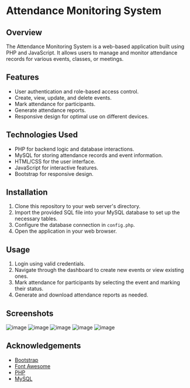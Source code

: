 

# Attendance Monitoring System

## Overview
The Attendance Monitoring System is a web-based application built using PHP and JavaScript. It allows users to manage and monitor attendance records for various events, classes, or meetings.

## Features
- User authentication and role-based access control.
- Create, view, update, and delete events.
- Mark attendance for participants.
- Generate attendance reports.
- Responsive design for optimal use on different devices.

## Technologies Used
- PHP for backend logic and database interactions.
- MySQL for storing attendance records and event information.
- HTML/CSS for the user interface.
- JavaScript for interactive features.
- Bootstrap for responsive design.

## Installation
1. Clone this repository to your web server's directory.
2. Import the provided SQL file into your MySQL database to set up the necessary tables.
3. Configure the database connection in `config.php`.
4. Open the application in your web browser.

## Usage
1. Login using valid credentials.
2. Navigate through the dashboard to create new events or view existing ones.
3. Mark attendance for participants by selecting the event and marking their status.
4. Generate and download attendance reports as needed.

## Screenshots
![image](https://github.com/shrutee-pimpare/attendence_monitor/assets/90600754/721a668c-f5f8-421b-a006-6b6e8b134c64)
![image](https://github.com/shrutee-pimpare/attendence_monitor/assets/90600754/7fa75c8e-bfee-4d6b-b6f2-8965d11fa866)
![image](https://github.com/shrutee-pimpare/attendence_monitor/assets/90600754/e2643cdf-e5f3-4912-ba7b-67f54ec1371e)
![image](https://github.com/shrutee-pimpare/attendence_monitor/assets/90600754/8874c202-cf80-4faa-80f1-0e9681e9eed9)
![image](https://github.com/shrutee-pimpare/attendence_monitor/assets/90600754/10cb0b1a-cbae-42c9-b56b-14a4051a41ef)



## Acknowledgements
- [Bootstrap](https://getbootstrap.com/)
- [Font Awesome](https://fontawesome.com/)
- [PHP](https://www.php.net/)
- [MySQL](https://www.mysql.com/)
